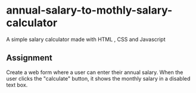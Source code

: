 # annual-salary-to-mothly-salary-calculator
 A simple salary calculator made with HTML , CSS and Javascript

## Assignment

Create a web form where a user can enter their annual salary.
When the user clicks the "calculate" button, it shows the monthly salary in a disabled text box.
